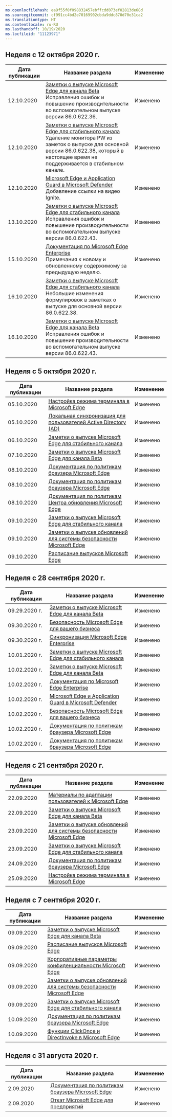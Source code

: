```yaml
---
ms.openlocfilehash: ea9f55f0f098832457ebffcdd073ef02813de68d
ms.sourcegitcommit: cf991cc4bd2e70169902cbda9ddc870d70e31ca2
ms.translationtype: HT
ms.contentlocale: ru-RU
ms.lasthandoff: 10/19/2020
ms.locfileid: "11123971"
---
```

<!-- This file is generated automatically each week. Changes made to this file will be overwritten.-->


## Неделя с 12 октября 2020 г.


| Дата публикации |Название раздела | Изменение |
|------|------------|--------|
| 12.10.2020 | [Заметки о выпуске Microsoft Edge для канала Beta](/DeployEdge/microsoft-edge-relnote-beta-channel)<br>Исправления ошибок и повышение производительности во вспомогательном выпуске версии 86.0.622.36. | Изменено |
| 12.10.2020 | [Заметки о выпуске Microsoft Edge для стабильного канала](/DeployEdge/microsoft-edge-relnote-stable-channel)<br>Удаление монитора PW из заметок о выпуске для основной версии 86.0.622.38, который в настоящее время не поддерживается в стабильном канале. | Изменено |
| 12.10.2020 | [Microsoft Edge и Application Guard в Microsoft Defender](/DeployEdge/microsoft-edge-security-windows-defender-application-guard)<br>Добавление ссылки на видео Ignite. | Изменено |
| 13.10.2020 | [Заметки о выпуске Microsoft Edge для стабильного канала](/DeployEdge/microsoft-edge-relnote-stable-channel)<br>Исправления ошибок и повышение производительности во вспомогательном выпуске версии 86.0.622.43. | Изменено |
| 15.10.2020 | [Документация по Microsoft Edge Enterprise](/DeployEdge/index)<br>Примечания к новому и обновленному содержимому за предыдущую неделю. | Изменено |
| 16.10.2020 | [Заметки о выпуске Microsoft Edge для стабильного канала](/DeployEdge/microsoft-edge-relnote-stable-channel)<br>Небольшие изменения формулировок в заметках о выпуске для основной версии 86.0.622.38. | Изменено |
| 16.10.2020 | [Заметки о выпуске Microsoft Edge для канала Beta](/DeployEdge/microsoft-edge-relnote-beta-channel)<br>Исправления ошибок и повышение производительности во вспомогательном выпуске версии 86.0.622.43. | Изменено |


## Неделя с 5 октября 2020 г.


| Дата публикации |Название раздела | Изменение |
|------|------------|--------|
| 05.10.2020 | [Настройка режима терминала в Microsoft Edge](/DeployEdge/microsoft-edge-configure-kiosk-mode) | Изменено |
| 05.10.2020 | [Локальная синхронизация для пользователей Active Directory (AD)](/DeployEdge/microsoft-edge-on-premises-sync) | Изменено |
| 06.10.2020 | [Заметки о выпуске Microsoft Edge для стабильного канала](/DeployEdge/microsoft-edge-relnote-stable-channel) | Изменено |
| 07.10.2020 | [Заметки о выпуске Microsoft Edge для канала Beta](/DeployEdge/microsoft-edge-relnote-beta-channel) | Изменено |
| 08.10.2020 | [Документация по политикам браузера Microsoft Edge](/DeployEdge/browser-policies/microsoft-edge-policies) | Изменено |
| 08.10.2020 | [Документация по политикам браузера Microsoft Edge](/DeployEdge/microsoft-edge-policies) | Изменено |
| 08.10.2020 | [Документация по политикам Центра обновления Microsoft Edge](/DeployEdge/microsoft-edge-update-policies) | Изменено |
| 09.10.2020 | [Заметки о выпуске Microsoft Edge для стабильного канала](/DeployEdge/microsoft-edge-relnote-stable-channel) | Изменено |
| 09.10.2020 | [Заметки о выпуске обновлений для системы безопасности Microsoft Edge](/DeployEdge/microsoft-edge-relnotes-security) | Изменено |
| 09.10.2020 | [Расписание выпусков Microsoft Edge](/DeployEdge/microsoft-edge-release-schedule) | Изменено |


## Неделя с 28 сентября 2020 г.


| Дата публикации |Название раздела | Изменение |
|------|------------|--------|
| 09.29.2020 г. | [Заметки о выпуске Microsoft Edge для канала Beta](/DeployEdge/microsoft-edge-relnote-beta-channel) | Изменено |
| 09.30.2020 г. | [Безопасность Microsoft Edge для вашего бизнеса](/DeployEdge/ms-edge-security-for-business) | Изменено |
| 09.30.2020 г. | [Синхронизация Microsoft Edge Enterprise](/DeployEdge/microsoft-edge-enterprise-sync) | Изменено |
| 10.01.2020 г. | [Заметки о выпуске Microsoft Edge для стабильного канала](/DeployEdge/microsoft-edge-relnote-stable-channel) | Изменено |
| 10.02.2020 г. | [Заметки о выпуске Microsoft Edge для канала Beta](/DeployEdge/microsoft-edge-relnote-beta-channel) | Изменено |
| 10.02.2020 г. | [Документация по Microsoft Edge Enterprise](/DeployEdge/index) | Изменено |
| 10.02.2020 г. | [Microsoft Edge и Application Guard в Microsoft Defender](/DeployEdge/microsoft-edge-security-windows-defender-application-guard) | Изменено |
| 10.02.2020 г. | [Безопасность Microsoft Edge для вашего бизнеса](/DeployEdge/ms-edge-security-for-business) | Изменено |
| 10.02.2020 г. | [Документация по политикам браузера Microsoft Edge](/DeployEdge/browser-policies/microsoft-edge-policies) | Изменено |
| 10.02.2020 г. | [Документация по политикам браузера Microsoft Edge](/DeployEdge/microsoft-edge-policies) | Изменено |


## Неделя с 21 сентября 2020 г.


| Дата публикации |Название раздела | Изменение |
|------|------------|--------|
| 22.09.2020 | [Материалы по адаптации пользователей к Microsoft Edge](/DeployEdge/microsoft-edge-customer-adoption-kit) | Изменено |
| 22.09.2020 | [Заметки о выпуске Microsoft Edge для канала Beta](/DeployEdge/microsoft-edge-relnote-beta-channel) | Изменено |
| 23.09.2020 | [Заметки о выпуске обновлений для системы безопасности Microsoft Edge](/DeployEdge/microsoft-edge-relnotes-security) | Изменено |
| 23.09.2020 | [Заметки о выпуске Microsoft Edge для стабильного канала](/DeployEdge/microsoft-edge-relnote-stable-channel) | Изменено |
| 24.09.2020 | [Документация по политикам браузера Microsoft Edge](/DeployEdge/microsoft-edge-policies) | Изменено |
| 25.09.2020 | [Настройка режима терминала в Microsoft Edge](/DeployEdge/microsoft-edge-configure-kiosk-mode) | Изменено |


## Неделя с 7 сентября 2020 г.


| Дата публикации |Название раздела | Изменение |
|------|------------|--------|
| 09.09.2020 | [Заметки о выпуске Microsoft Edge для канала Beta](/DeployEdge/microsoft-edge-relnote-beta-channel) | Изменено |
| 09.09.2020 | [Расписание выпусков Microsoft Edge](/DeployEdge/microsoft-edge-release-schedule) | Изменено |
| 09.09.2020 | [Корпоративные параметры конфиденциальности Microsoft Edge](/DeployEdge/microsoft-edge-enterprise-privacy-settings) | Изменено |
| 09.09.2020 | [Заметки о выпуске обновлений для системы безопасности Microsoft Edge](/DeployEdge/microsoft-edge-relnotes-security) | Изменено |
| 09.09.2020 | [Заметки о выпуске Microsoft Edge для стабильного канала](/DeployEdge/microsoft-edge-relnote-stable-channel) | Изменено |
| 10.09.2020 | [Документация по политикам браузера Microsoft Edge](/DeployEdge/microsoft-edge-policies) | Изменено |
| 10.09.2020 | [Функции ClickOnce и DirectInvoke в Microsoft Edge](/DeployEdge/edge-learn-more-co-di) | Изменено |


## Неделя с 31 августа 2020 г.


| Дата публикации |Название раздела | Изменение |
|------|------------|--------|
| 2.09.2020 | [Документация по политикам браузера Microsoft Edge](/DeployEdge/microsoft-edge-policies) | Изменено |
| 2.09.2020 | [Откат Microsoft Edge для предприятий](/DeployEdge/edge-learnmore-rollback) | Изменено |
